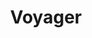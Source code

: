 ---
layout: project
title: Voyager
priority: 5
description: A ship builder-sim game idea/prototype with full control of your ship to shoot, ram, outfit and manage your spaceship of your dreams the way you want.
thumbnail: splash1
---